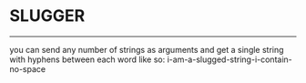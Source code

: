 # SLUGGER 
***
you can send any number of strings as arguments and get a single string with hyphens between each word like so:
i-am-a-slugged-string-i-contain-no-space
